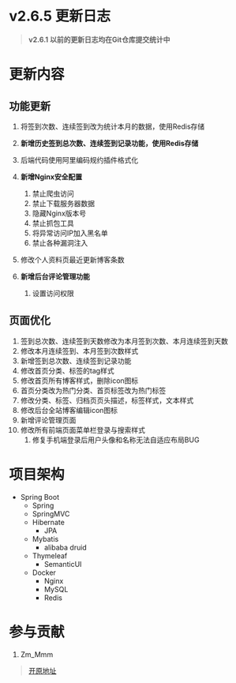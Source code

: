 # v2.6.5 更新日志

> **v2.6.1 以前的更新日志均在Git仓库提交统计中**

# 更新内容

## 功能更新

1. 将签到次数、连续签到改为统计本月的数据，使用Redis存储
2. **新增历史签到总次数、连续签到记录功能，使用Redis存储**
3. 后端代码使用阿里编码规约插件格式化
4. **新增Nginx安全配置**
    1. 禁止爬虫访问
    2. 禁止下载服务器数据
    3. 隐藏Nginx版本号
    4. 禁止抓包工具
    5. 将异常访问IP加入黑名单
    6. 禁止各种漏洞注入
    
5. 修改个人资料页最近更新博客条数
6. **新增后台评论管理功能**
    1. 设置访问权限

## 页面优化

1. 签到总次数、连续签到天数修改为本月签到次数、本月连续签到天数
2. 修改本月连续签到、本月签到次数样式
3. 新增签到总次数、连续签到记录功能
4. 修改首页分类、标签的tag样式
5. 修改首页所有博客样式，删除icon图标
6. 首页分类改为热门分类、首页标签改为热门标签
7. 修改分类、标签、归档页页头描述，标签样式，文本样式
8. 修改后台全站博客编辑icon图标
9. 新增评论管理页面
10. 修改所有前端页面菜单栏登录与搜索样式
    1. 修复手机端登录后用户头像和名称无法自适应布局BUG

# 项目架构

- Spring Boot
    - Spring
    - SpringMVC
    - Hibernate
        - JPA
    - Mybatis
        - alibaba druid
    - Thymeleaf
        - SemanticUI
    - Docker
        - Nginx
        - MySQL
        - Redis
    
# 参与贡献

1.  Zm_Mmm

> [开原地址](https://gitee.com/zm_mmm/blog "开原地址")